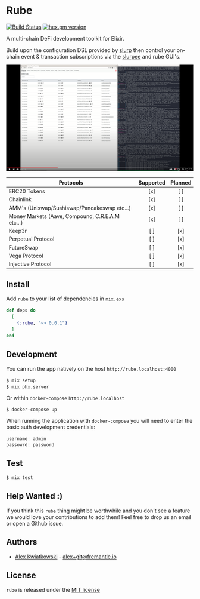 # Rube

[![Build Status](https://github.com/fremantle-industries/rube/workflows/test/badge.svg?branch=main)](https://github.com/fremantle-industries/rube/actions?query=workflow%3Atest)
[![hex.pm version](https://img.shields.io/hexpm/v/rube.svg?style=flat)](https://hex.pm/packages/rube)

A multi-chain DeFi development toolkit for Elixir.

Build upon the configuration DSL provided by [slurp](https://github.com/fremantle-industries/slurp)
then control your on-chain event & transaction subscriptions via the [slurpee](https://github.com/fremantle-industries/slurpee)
and rube GUI's.

[![rube-poc-overview](./docs/rube-poc-overview-thumbnail.png)](https://youtu.be/f2phGFZrh80)

| Protocols                                        | Supported | Planned |
| ------------------------------------------------ | :-------: | :-----: |
| ERC20 Tokens                                     |    [x]    |   [ ]   |
| Chainlink                                        |    [x]    |   [ ]   |
| AMM's (Uniswap/Sushiswap/Pancakeswap etc...)     |    [x]    |   [ ]   |
| Money Markets (Aave, Compound, C.R.E.A.M etc...) |    [x]    |   [ ]   |
| Keep3r                                           |    [ ]    |   [x]   |
| Perpetual Protocol                               |    [ ]    |   [x]   |
| FutureSwap                                       |    [ ]    |   [x]   |
| Vega Protocol                                    |    [ ]    |   [x]   |
| Injective Protocol                               |    [ ]    |   [x]   |

## Install

Add `rube` to your list of dependencies in `mix.exs`

```elixir
def deps do
  [
    {:rube, "~> 0.0.1"}
  ]
end
```

## Development

You can run the app natively on the host `http://rube.localhost:4000`

```bash
$ mix setup
$ mix phx.server
```


Or within `docker-compose` `http://rube.localhost`

```
$ docker-compose up
```

When running the application with `docker-compose` you will need to enter the basic auth development credentials:

```
username: admin
passowrd: password
```

## Test

```bash
$ mix test
```

## Help Wanted :)

If you think this `rube` thing might be worthwhile and you don't see a feature
we would love your contributions to add them! Feel free to drop us an email or open
a Github issue.

## Authors

* [Alex Kwiatkowski](https://github.com/rupurt) - alex+git@fremantle.io

## License

`rube` is released under the [MIT license](./LICENSE.md)
